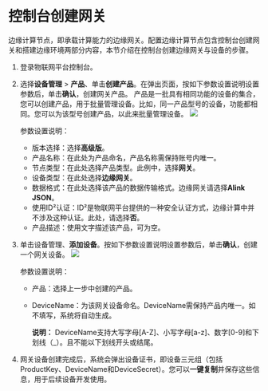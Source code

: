 # 控制台创建网关

边缘计算节点，即承载计算能力的边缘网关。配置边缘计算节点包含控制台创建网关和搭建边缘环境两部分内容，本节介绍在控制台创建边缘网关与设备的步骤。

1. 登录物联网平台控制台。 
2. 选择**设备管理** &gt; **产品**、单击**创建产品**。在弹出页面，按如下参数设置说明设置参数后，单击**确认**，创建网关产品。 产品是一批具有相同功能的设备的集合，您可以创建产品，用于批量管理设备。比如，同一产品型号的设备，功能都相同。您可以为该型号创建产品，以此来批量管理设备。 ![](http://static-aliyun-doc.oss-cn-hangzhou.aliyuncs.com/assets/img/15096/15410573306543_zh-CN.png)

   参数设置说明：

   * 版本选择：选择**高级版**。
   * 产品名称：在此处为产品命名，产品名称需保持账号内唯一。
   * 节点类型：在此处选择产品类型。此例中，选择**网关**。
   * 设备类型：在此处选择**边缘网关**。
   * 数据格式：在此处选择该产品的数据传输格式。边缘网关请选择**Alink JSON**。
   * 使用ID²认证：ID²是物联网平台提供的一种安全认证方式，边缘计算中并不涉及这种认证。此处，请选择**否**。
   * 产品描述：使用文字描述该产品，可为空。

3. 单击设备管理、**添加设备**。按如下参数设置说明设置参数后，单击**确认**，创建一个网关设备。 ![](http://static-aliyun-doc.oss-cn-hangzhou.aliyuncs.com/assets/img/15096/15410573306544_zh-CN.png)

   参数设置说明：

   * 产品：选择上一步中创建的产品。
   * DeviceName：为该网关设备命名。DeviceName需保持产品内唯一。如不填写，系统将自动生成。

     **说明：** DeviceName支持大写字母\[A-Z\]、小写字母\[a-z\]、数字\[0-9\]和下划线（\_）。且不能以下划线开头或结尾。

4. 网关设备创建完成后，系统会弹出设备证书，即设备三元组（包括ProductKey、DeviceName和DeviceSecret）。您可以**一键复制**并保存这些信息，用于后续设备开发使用。

